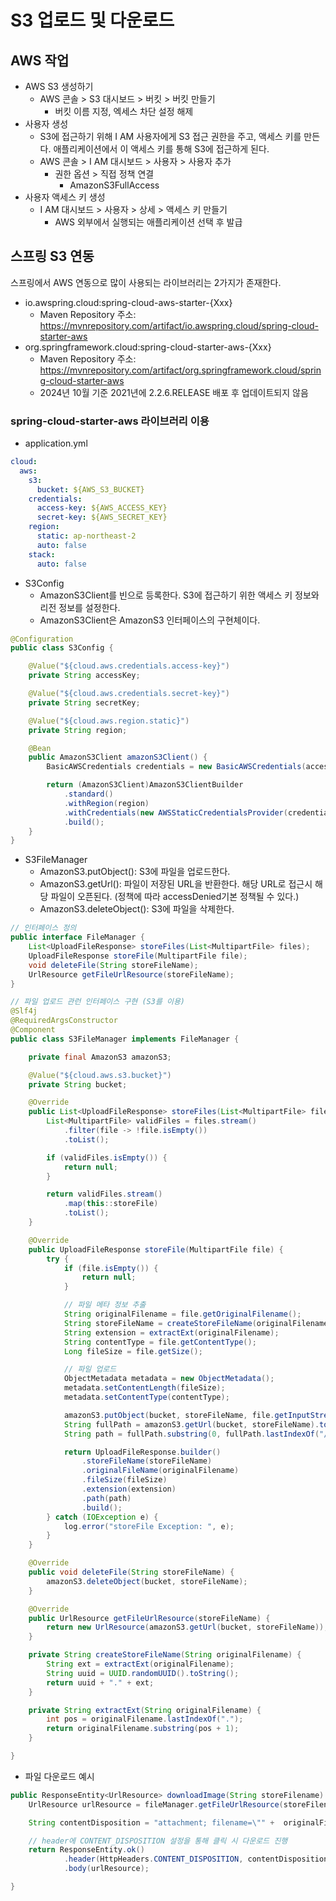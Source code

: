 # S3 업로드 및 다운로드

## AWS 작업

 - AWS S3 생성하기
	- AWS 콘솔 > S3 대시보드 > 버킷 > 버킷 만들기
		- 버킷 이름 지정, 엑세스 차단 설정 해제
 - 사용자 생성
	- S3에 접근하기 위해 I AM 사용자에게 S3 접근 권한을 주고, 액세스 키를 만든다. 애플리케이션에서 이 액세스 키를 통해 S3에 접근하게 된다.
	- AWS 콘솔 > I AM 대시보드 > 사용자 > 사용자 추가
		- 권한 옵션 > 직접 정책 연결
			- AmazonS3FullAccess
 - 사용자 액세스 키 생성
	- I AM 대시보드 > 사용자 > 상세 > 액세스 키 만들기
		- AWS 외부에서 실행되는 애플리케이션 선택 후 발급

## 스프링 S3 연동

스프링에서 AWS 연동으로 많이 사용되는 라이브러리는 2가지가 존재한다.  

 - io.awspring.cloud:spring-cloud-aws-starter-{Xxx}
    - Maven  Repository 주소: https://mvnrepository.com/artifact/io.awspring.cloud/spring-cloud-starter-aws
 - org.springframework.cloud:spring-cloud-starter-aws-{Xxx}
    - Maven Repository 주소: https://mvnrepository.com/artifact/org.springframework.cloud/spring-cloud-starter-aws
    - 2024년 10월 기준 2021년에 2.2.6.RELEASE 배포 후 업데이트되지 않음

### spring-cloud-starter-aws 라이브러리 이용

 - application.yml
```yml
cloud:
  aws:
    s3:
      bucket: ${AWS_S3_BUCKET}
    credentials:
      access-key: ${AWS_ACCESS_KEY}
      secret-key: ${AWS_SECRET_KEY}
    region:
      static: ap-northeast-2
      auto: false
    stack:
      auto: false
```

 - S3Config
    - AmazonS3Client를 빈으로 등록한다. S3에 접근하기 위한 액세스 키 정보와 리전 정보를 설정한다.
    - AmazonS3Client은 AmazonS3 인터페이스의 구현체이다.
```java
@Configuration
public class S3Config {

	@Value("${cloud.aws.credentials.access-key}")
	private String accessKey;

	@Value("${cloud.aws.credentials.secret-key}")
	private String secretKey;

	@Value("${cloud.aws.region.static}")
	private String region;

	@Bean
	public AmazonS3Client amazonS3Client() {
		BasicAWSCredentials credentials = new BasicAWSCredentials(accessKey, secretKey);

		return (AmazonS3Client)AmazonS3ClientBuilder
			.standard()
			.withRegion(region)
			.withCredentials(new AWSStaticCredentialsProvider(credentials))
			.build();
	}
}
```

 - S3FileManager
    - AmazonS3.putObject(): S3에 파일을 업로드한다.
    - AmazonS3.getUrl(): 파일이 저장된 URL을 반환한다. 해당 URL로 접근시 해당 파일이 오픈된다. (정책에 따라 accessDenied기본 정책될 수 있다.)
    - AmazonS3.deleteObject(): S3에 파일을 삭제한다.
```java
// 인터페이스 정의
public interface FileManager {
	List<UploadFileResponse> storeFiles(List<MultipartFile> files);
	UploadFileResponse storeFile(MultipartFile file);
    void deleteFile(String storeFileName);
    UrlResource getFileUrlResource(storeFileName);
}

// 파일 업로드 관런 인터페이스 구현 (S3를 이용)
@Slf4j
@RequiredArgsConstructor
@Component
public class S3FileManager implements FileManager {

	private final AmazonS3 amazonS3;

	@Value("${cloud.aws.s3.bucket}")
	private String bucket;

	@Override
	public List<UploadFileResponse> storeFiles(List<MultipartFile> files) {
		List<MultipartFile> validFiles = files.stream()
			.filter(file -> !file.isEmpty())
			.toList();

		if (validFiles.isEmpty()) {
			return null;
		}

		return validFiles.stream()
			.map(this::storeFile)
			.toList();
	}

	@Override
	public UploadFileResponse storeFile(MultipartFile file) {
		try {
			if (file.isEmpty()) {
				return null;
			}

			// 파일 메타 정보 추출
			String originalFilename = file.getOriginalFilename();
			String storeFileName = createStoreFileName(originalFilename);
			String extension = extractExt(originalFilename);
			String contentType = file.getContentType();
			Long fileSize = file.getSize();

			// 파일 업로드
			ObjectMetadata metadata = new ObjectMetadata();
			metadata.setContentLength(fileSize);
			metadata.setContentType(contentType);

			amazonS3.putObject(bucket, storeFileName, file.getInputStream(), metadata);
			String fullPath = amazonS3.getUrl(bucket, storeFileName).toString();
			String path = fullPath.substring(0, fullPath.lastIndexOf("/"));

			return UploadFileResponse.builder()
				.storeFileName(storeFileName)
				.originalFileName(originalFilename)
				.fileSize(fileSize)
				.extension(extension)
				.path(path)
				.build();
		} catch (IOException e) {
			log.error("storeFile Exception: ", e);
		}
	}

    @Override
    public void deleteFile(String storeFileName) {
        amazonS3.deleteObject(bucket, storeFileName);
    }

    @Override
    public UrlResource getFileUrlResource(storeFileName) {
        return new UrlResource(amazonS3.getUrl(bucket, storeFileName));
    }

	private String createStoreFileName(String originalFilename) {
		String ext = extractExt(originalFilename);
		String uuid = UUID.randomUUID().toString();
		return uuid + "." + ext;
	}

	private String extractExt(String originalFilename) {
		int pos = originalFilename.lastIndexOf(".");
		return originalFilename.substring(pos + 1);
	}

}
```

 - 파일 다운로드 예시
```java
public ResponseEntity<UrlResource> downloadImage(String storeFilename) {
    UrlResource urlResource = fileManager.getFileUrlResource(storeFilename);

    String contentDisposition = "attachment; filename=\"" +  originalFilename + "\"";

    // header에 CONTENT_DISPOSITION 설정을 통해 클릭 시 다운로드 진행
    return ResponseEntity.ok()
            .header(HttpHeaders.CONTENT_DISPOSITION, contentDisposition)
            .body(urlResource);

}
```
